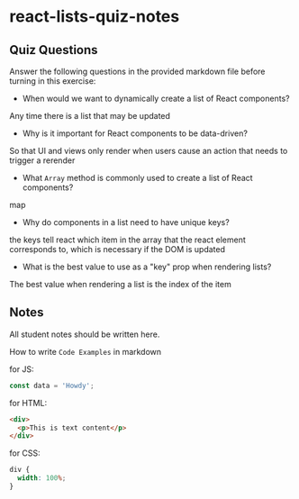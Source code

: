 # react-lists-quiz-notes

## Quiz Questions

Answer the following questions in the provided markdown file before turning in this exercise:

- When would we want to dynamically create a list of React components?

Any time there is a list that may be updated

- Why is it important for React components to be data-driven?

So that UI and views only render when users cause an action that needs to trigger a rerender

- What `Array` method is commonly used to create a list of React components?

map

- Why do components in a list need to have unique keys?

the keys tell react which item in the array that the react element corresponds to, which is necessary if the DOM is updated

- What is the best value to use as a "key" prop when rendering lists?

The best value when rendering a list is the index of the item

## Notes

All student notes should be written here.

How to write `Code Examples` in markdown

for JS:

```javascript
const data = 'Howdy';
```

for HTML:

```html
<div>
  <p>This is text content</p>
</div>
```

for CSS:

```css
div {
  width: 100%;
}
```
